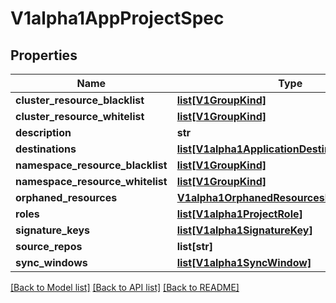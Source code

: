 # V1alpha1AppProjectSpec

## Properties
Name | Type | Description | Notes
------------ | ------------- | ------------- | -------------
**cluster_resource_blacklist** | [**list[V1GroupKind]**](V1GroupKind.md) |  | [optional] 
**cluster_resource_whitelist** | [**list[V1GroupKind]**](V1GroupKind.md) |  | [optional] 
**description** | **str** |  | [optional] 
**destinations** | [**list[V1alpha1ApplicationDestination]**](V1alpha1ApplicationDestination.md) |  | [optional] 
**namespace_resource_blacklist** | [**list[V1GroupKind]**](V1GroupKind.md) |  | [optional] 
**namespace_resource_whitelist** | [**list[V1GroupKind]**](V1GroupKind.md) |  | [optional] 
**orphaned_resources** | [**V1alpha1OrphanedResourcesMonitorSettings**](V1alpha1OrphanedResourcesMonitorSettings.md) |  | [optional] 
**roles** | [**list[V1alpha1ProjectRole]**](V1alpha1ProjectRole.md) |  | [optional] 
**signature_keys** | [**list[V1alpha1SignatureKey]**](V1alpha1SignatureKey.md) |  | [optional] 
**source_repos** | **list[str]** |  | [optional] 
**sync_windows** | [**list[V1alpha1SyncWindow]**](V1alpha1SyncWindow.md) |  | [optional] 

[[Back to Model list]](../README.md#documentation-for-models) [[Back to API list]](../README.md#documentation-for-api-endpoints) [[Back to README]](../README.md)


